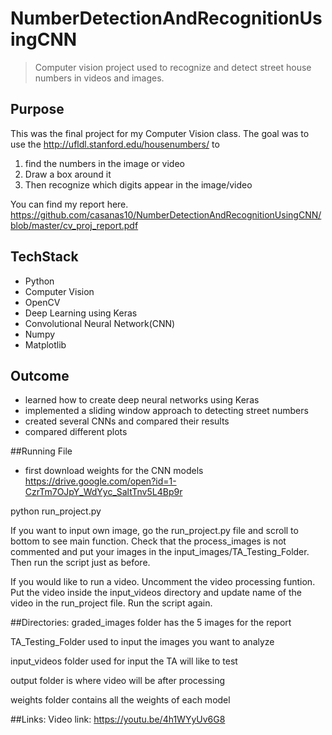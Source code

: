 # NumberDetectionAndRecognitionUsingCNN
> Computer vision project used to recognize and detect street house numbers in videos and images.

## Purpose
This was the final project for my Computer Vision class. The goal was to use the http://ufldl.stanford.edu/housenumbers/ to 
1) find the numbers in the image or video
2) Draw a box around it 
3) Then recognize which digits appear in the image/video

You can find my report here. https://github.com/casanas10/NumberDetectionAndRecognitionUsingCNN/blob/master/cv_proj_report.pdf

## TechStack
* Python 
* Computer Vision
* OpenCV
* Deep Learning using Keras
* Convolutional Neural Network(CNN)
* Numpy
* Matplotlib

## Outcome
* learned how to create deep neural networks using Keras
* implemented a sliding window approach to detecting street numbers
* created several CNNs and compared their results
* compared different plots 


##Running File
- first download weights for the CNN models https://drive.google.com/open?id=1-CzrTm7OJpY_WdYyc_SaltTnv5L4Bp9r

python run_project.py

If you want to input own image, go the run_project.py file and scroll to bottom to see main function. 
Check that the process_images is not commented and put your images in the input_images/TA_Testing_Folder.
Then run the script just as before.

If you would like to run a video. Uncomment the video processing funtion. 
Put the video inside the input_videos directory and update name of the video in the run_project file.
Run the script again. 

##Directories:
graded_images folder has the 5 images for the report

TA_Testing_Folder used to input the images you want to analyze

input_videos folder used for input the TA will like to test

output folder is where video will be after processing

weights folder contains all the weights of each model

##Links:
Video link: https://youtu.be/4h1WYyUv6G8

